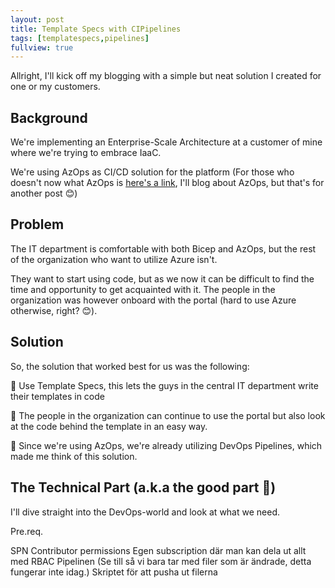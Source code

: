 ```yaml
---
layout: post
title: Template Specs with CIPipelines
tags: [templatespecs,pipelines]
fullview: true
---
```


Allright, I'll kick off my blogging with a simple but neat solution I created for one or my customers. 

## Background

We're implementing an Enterprise-Scale Architecture at a customer of mine where we're trying to embrace IaaC.

We're using AzOps as CI/CD solution for the platform (For those who doesn't now what AzOps is [here's a link](https://github.com/Azure/AzOps), I'll blog about AzOps, but that's for another post 😊)

## Problem

The IT department is comfortable with both Bicep and AzOps, but the rest of the organization who want to utilize Azure isn't.

They want to start using code, but as we now it can be difficult to find the time and opportunity to get acquainted with it.
The people in the organization was however onboard with the portal (hard to use Azure otherwise, right? 😊).

## Solution

So, the solution that worked best for us was the following:

📌 Use Template Specs, this lets the guys in the central IT department write their templates in code

📌 The people in the organization can continue to use the portal but also look at the code behind the template in an easy way.

📌 Since we're using AzOps, we're already utilizing DevOps Pipelines, which made me think of this solution.

## The Technical Part (a.k.a the good part 🤘)

I'll dive straight into the DevOps-world and look at what we need.

Pre.req.

SPN
Contributor permissions
Egen subscription där man kan dela ut allt med RBAC
Pipelinen (Se till så vi bara tar med filer som är ändrade, detta fungerar inte idag.)
Skriptet för att pusha ut filerna
